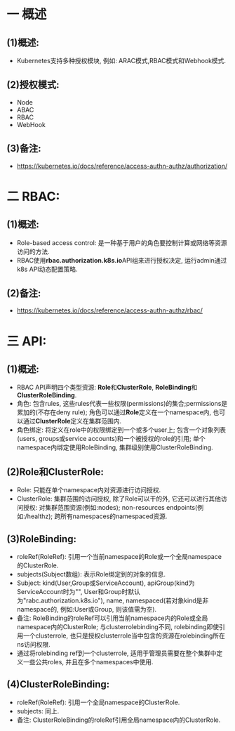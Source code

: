 # 一 概述 
## (1)概述:
- Kubernetes支持多种授权模块, 例如: ARAC模式,RBAC模式和Webhook模式.

## (2)授权模式:
- Node 
- ABAC
- RBAC
- WebHook

## (3)备注:
- https://kubernetes.io/docs/reference/access-authn-authz/authorization/

# 二 RBAC: 
## (1)概述:
- Role-based access control: 是一种基于用户的角色要控制计算或网络等资源访问的方法.
- RBAC使用**rbac.authorization.k8s.io**API组来进行授权决定, 运行admin通过k8s API动态配置策略.

## (2)备注:
- https://kubernetes.io/docs/reference/access-authn-authz/rbac/

# 三 API:
## (1)概述:
- RBAC API声明四个类型资源: **Role**和**ClusterRole**, **RoleBinding**和**ClusterRoleBinding**.
- 角色: 包含rules, 这些rules代表一些权限(permissions)的集合;permissions是累加的(不存在deny rule); 角色可以通过**Role**定义在一个namespace内, 也可以通过**ClusterRole**定义在集群范围内.
- 角色绑定: 将定义在role中的权限绑定到一个或多个user上; 包含一个对象列表(users, groups或service accounts)和一个被授权的role的引用; 单个namespace内绑定使用RoleBinding, 集群级别使用ClusterRoleBinding.

## (2)Role和ClusterRole:
- Role: 只能在单个namespace内对资源进行访问授权.
- ClusterRole: 集群范围的访问授权, 除了Role可以干的外, 它还可以进行其他访问授权: 对集群范围资源(例如:nodes); non-resources endpoints(例如:/healthz); 跨所有namespaces的namespaced资源.

## (3)RoleBinding:
- roleRef(RoleRef): 引用一个当前namespace的Role或一个全局namespace的ClusterRole.
- subjects(Subject数组): 表示Role绑定到的对象的信息.
- Subject: kind(User,Group或ServiceAccount), apiGroup(kind为ServiceAccount时为"", User和Group时默认为"rabc.authorization.k8s.io"), name, namespaced(若对象kind是非namespace的, 例如:User或Group, 则该值需为空).
- 备注: RoleBinding的roleRef可以引用当前namespace内的Role或全局namespace内的ClusterRole; 与clusterrolebinding不同, rolebinding即使引用一个clusterrole, 也只是授权clusterrole当中包含的资源在rolebinding所在ns访问权限.
- 通过将rolebinding ref到一个clusterrole, 适用于管理员需要在整个集群中定义一些公共roles, 并且在多个namespaces中使用.

## (4)ClusterRoleBinding:
- roleRef(RoleRef): 引用一个全局namespace的ClusterRole.
- subjects: 同上.
- 备注: ClusterRoleBinding的roleRef引用全局namespace内的ClusterRole.

